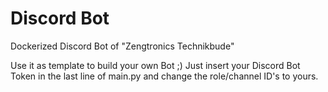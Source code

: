 # Discord Bot
Dockerized Discord Bot of "Zengtronics Technikbude"

Use it as template to build your own Bot ;)
Just insert your Discord Bot Token in the last line of main.py and change the role/channel ID's to yours.

